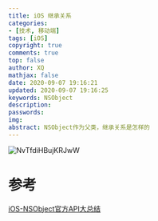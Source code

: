 ```yaml
---
title: iOS 继承关系
categories: 
- [技术, 移动端]
tags: [iOS]
copyright: true
comments: true
top: false
author: XQ
mathjax: false
date: 2020-09-07 19:16:21
updated: 2020-09-07 19:16:25
keywords: NSObject
description: 
passwords:
img:
abstract: NSObject作为父类，继承关系是怎样的
---
```


![NvTfdiHBujKRJwW](https://i.loli.net/2020/09/07/NvTfdiHBujKRJwW.png)

# 参考
[iOS-NSObject官方API大总结](https://xulianpeng.github.io/2016/08/10/iOS-NSObject%E5%AE%98%E6%96%B9API%E5%A4%A7%E6%80%BB%E7%BB%93/)